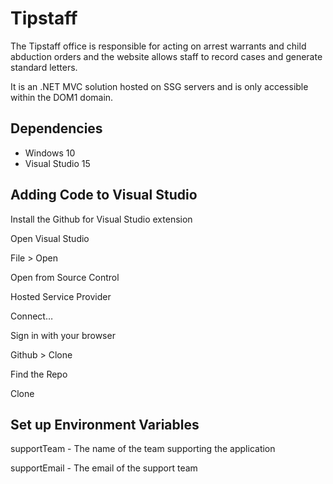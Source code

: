 Tipstaff
===========
The Tipstaff office is responsible for acting on arrest warrants and child abduction orders and the website allows staff to record cases and generate standard letters.

It is an .NET MVC solution hosted on SSG servers and is only accessible within the DOM1 domain.

Dependencies
------------
* Windows 10
* Visual Studio 15

Adding Code to Visual Studio
----------------------------
Install the Github for Visual Studio extension

Open Visual Studio

File > Open

Open from Source Control

Hosted Service Provider

Connect…

Sign in with your browser

Github > Clone

Find the Repo

Clone

Set up Environment Variables
-----------------------------

supportTeam - The name of the team supporting the application

supportEmail - The email of the support team
